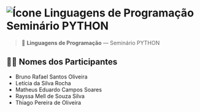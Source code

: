 # ![Ícone](https://static.wikia.nocookie.net/minecraft_gamepedia/images/3/31/Enchanting_Table.gif/revision/latest/scale-to-width/40?cb=20220222115558) Linguagens de Programação Seminário PYTHON

> 🧠 **Linguagens de Programação** — Seminário PYTHON

## 👨‍💻 Nomes dos Participantes
- Bruno Rafael Santos Oliveira
- Letícia da Silva Rocha
- Matheus Eduardo Campos Soares
- Rayssa Mell de Souza Silva
- Thiago Pereira de Oliveira
